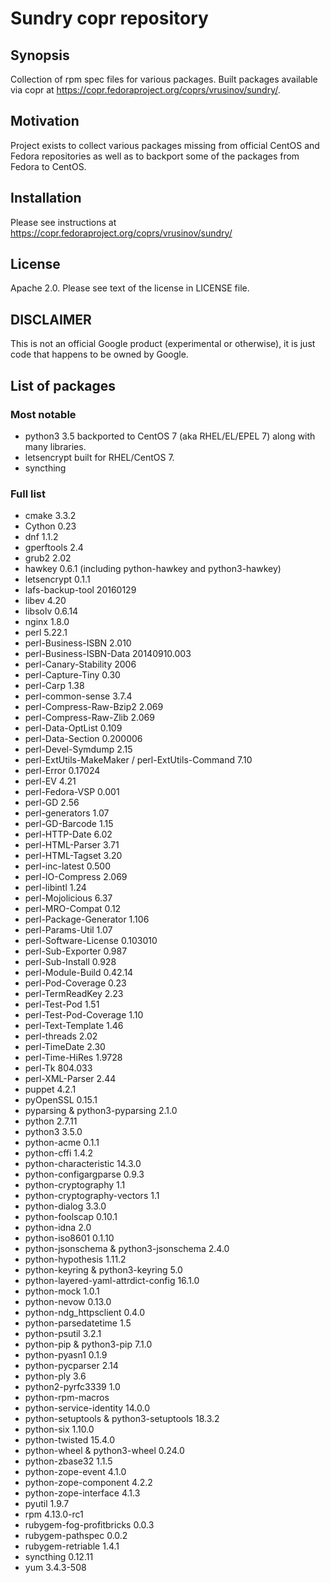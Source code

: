 # Sundry copr repository

## Synopsis

Collection of rpm spec files for various packages. Built packages available
via copr at https://copr.fedoraproject.org/coprs/vrusinov/sundry/.

## Motivation

Project exists to collect various packages missing from official CentOS and
Fedora repositories as well as to backport some of the packages from Fedora to CentOS.

## Installation

Please see instructions at https://copr.fedoraproject.org/coprs/vrusinov/sundry/

## License

Apache 2.0.
Please see text of the license in LICENSE file.

## DISCLAIMER

This is not an official Google product (experimental or otherwise), it is just
code that happens to be owned by Google.

## List of packages

### Most notable

 * python3 3.5 backported to CentOS 7 (aka RHEL/EL/EPEL 7) along with many
   libraries.
 * letsencrypt built for RHEL/CentOS 7.
 * syncthing

### Full list

 * cmake 3.3.2
 * Cython 0.23
 * dnf 1.1.2
 * gperftools 2.4
 * grub2 2.02
 * hawkey 0.6.1 (including python-hawkey and python3-hawkey)
 * letsencrypt 0.1.1
 * lafs-backup-tool 20160129
 * libev 4.20
 * libsolv 0.6.14
 * nginx 1.8.0
 * perl 5.22.1
 * perl-Business-ISBN 2.010
 * perl-Business-ISBN-Data 20140910.003
 * perl-Canary-Stability 2006
 * perl-Capture-Tiny 0.30
 * perl-Carp 1.38
 * perl-common-sense 3.7.4
 * perl-Compress-Raw-Bzip2 2.069
 * perl-Compress-Raw-Zlib 2.069
 * perl-Data-OptList 0.109
 * perl-Data-Section 0.200006
 * perl-Devel-Symdump 2.15
 * perl-ExtUtils-MakeMaker / perl-ExtUtils-Command 7.10
 * perl-Error 0.17024
 * perl-EV 4.21
 * perl-Fedora-VSP 0.001
 * perl-GD 2.56
 * perl-generators 1.07
 * perl-GD-Barcode 1.15
 * perl-HTTP-Date 6.02
 * perl-HTML-Parser 3.71
 * perl-HTML-Tagset 3.20
 * perl-inc-latest 0.500
 * perl-IO-Compress 2.069
 * perl-libintl 1.24
 * perl-Mojolicious 6.37
 * perl-MRO-Compat 0.12
 * perl-Package-Generator 1.106
 * perl-Params-Util 1.07
 * perl-Software-License 0.103010
 * perl-Sub-Exporter 0.987
 * perl-Sub-Install 0.928
 * perl-Module-Build 0.42.14
 * perl-Pod-Coverage 0.23
 * perl-TermReadKey 2.23
 * perl-Test-Pod 1.51
 * perl-Test-Pod-Coverage 1.10
 * perl-Text-Template 1.46
 * perl-threads 2.02
 * perl-TimeDate 2.30
 * perl-Time-HiRes 1.9728
 * perl-Tk 804.033
 * perl-XML-Parser 2.44
 * puppet 4.2.1
 * pyOpenSSL 0.15.1
 * pyparsing & python3-pyparsing 2.1.0
 * python 2.7.11
 * python3 3.5.0
 * python-acme 0.1.1
 * python-cffi 1.4.2
 * python-characteristic 14.3.0
 * python-configargparse 0.9.3
 * python-cryptography 1.1
 * python-cryptography-vectors 1.1
 * python-dialog 3.3.0
 * python-foolscap 0.10.1
 * python-idna 2.0
 * python-iso8601 0.1.10
 * python-jsonschema & python3-jsonschema 2.4.0
 * python-hypothesis 1.11.2
 * python-keyring & python3-keyring 5.0
 * python-layered-yaml-attrdict-config 16.1.0
 * python-mock 1.0.1
 * python-nevow 0.13.0
 * python-ndg\_httpsclient 0.4.0
 * python-parsedatetime 1.5
 * python-psutil 3.2.1
 * python-pip & python3-pip 7.1.0
 * python-pyasn1 0.1.9
 * python-pycparser 2.14
 * python-ply 3.6
 * python2-pyrfc3339 1.0
 * python-rpm-macros
 * python-service-identity 14.0.0
 * python-setuptools & python3-setuptools 18.3.2
 * python-six 1.10.0
 * python-twisted 15.4.0
 * python-wheel & python3-wheel 0.24.0
 * python-zbase32 1.1.5
 * python-zope-event 4.1.0
 * python-zope-component 4.2.2
 * python-zope-interface 4.1.3
 * pyutil 1.9.7
 * rpm 4.13.0-rc1
 * rubygem-fog-profitbricks 0.0.3
 * rubygem-pathspec 0.0.2
 * rubygem-retriable 1.4.1
 * syncthing 0.12.11
 * yum 3.4.3-508
